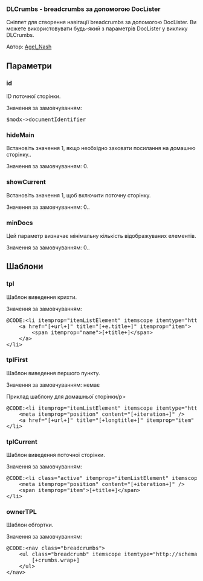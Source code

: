 
<meta http-equiv="Content-Type" content="text/html; charset=utf-8">
<h3>DLCrumbs - breadcrumbs за допомогою DocLister </h3>
<p>Сніппет для створення навігації breadcrumbs за допомогою DocLister. Ви можете використовувати будь-який з параметрів DocLister у виклику DLCrumbs.</p>
<p>Автор: <i class="fa fa-github fa-lg text-primary"></i> <a href="https://github.com/AgelxNash" rel="nofollow" target="_blank">Agel_Nash</a></p>
<h2 class="page-header">Параметри</h2>
<h3 class="sub-header text-bold">id</h3>
<p>ID поточної сторінки.</p>
<p>Значення за замовчуванням:</p>
<pre class="brush: php;">
$modx-&gt;documentIdentifier
</pre>
<h3 class="sub-header text-bold">hideMain</h3>
<p>Встановіть значення 1, якщо необхідно заховати посилання на домашню сторінку..</p>
<p>Значення за замовчуванням: 0.</p>
<h3 class="sub-header text-bold">showCurrent</h3>
<p>Встановіть значення 1, щоб включити поточну сторінку.</p>
<p>Значення за замовчуванням: 0..</p>
<h3 class="sub-header text-bold">minDocs</h3>
<p>Цей параметр визначає мінімальну кількість відображуваних елементів.</p>
<p>Значення за замовчуванням: 0..</p>

<h2 class="page-header">Шаблони</h2>
<h3 class="sub-header text-bold">tpl</h3>
<p>Шаблон виведення крихти.</p>
<p>Значення за замовчуванням: </p>
<pre class="brush: html;">
@CODE:&lt;li itemprop="itemListElement" itemscope itemtype="http://schema.org/ListItem"&gt;&lt;meta itemprop="position" content="[+iteration+]" /&gt;
	&lt;a href="[+url+]" title="[+e.title+]" itemprop="item"&gt;
		&lt;span itemprop="name"&gt;[+title+]&lt;/span&gt;
	&lt;/a&gt;
&lt;/li&gt;
</pre>
<h3 class="sub-header text-bold">tplFirst</h3>
<p>Шаблон виведення першого пункту.</p>
<p>Значення за замовчуванням: немає</p>
<p>Приклад шаблону для домашньої сторінки/p>
<pre class="brush: html;">
@CODE:&lt;li itemprop="itemListElement" itemscope itemtype="http://schema.org/ListItem" class="home-link"&gt;
	&lt;meta itemprop="position" content="[+iteration+]" /&gt;
	&lt;a href="[+url+]" title="[+longtitle+]" itemprop="item" class="icon icon-home"&gt;&lt;i class="fa fa-home"&gt;&lt;/i&gt;&lt;/a&gt;
&lt;/li&gt;
</pre>
<h3 class="sub-header text-bold">tplCurrent</h3>
<p>Шаблон виведення поточної сторінки.</p>
<p>Значення за замовчуванням:</p>
<pre class="brush: html;">
@CODE:&lt;li class="active" itemprop="itemListElement" itemscope itemtype="http://schema.org/ListItem"&gt;
	&lt;meta itemprop="position" content="[+iteration+]" /&gt;
	&lt;span itemprop="item"&gt;[+title+]&lt;/span&gt;
&lt;/li&gt;
</pre>
<h3 class="sub-header text-bold">ownerTPL</h3>
<p>Шаблон обгортки.</p>
<p>Значення за замовчуванням:</p>
<pre class="brush: html;">
@CODE:&lt;nav class="breadcrumbs"&gt;
	&lt;ul class="breadcrumb" itemscope itemtype="http://schema.org/BreadcrumbList"&gt;
		[+crumbs.wrap+]
	&lt;/ul&gt;
&lt;/nav&gt;
</pre>
